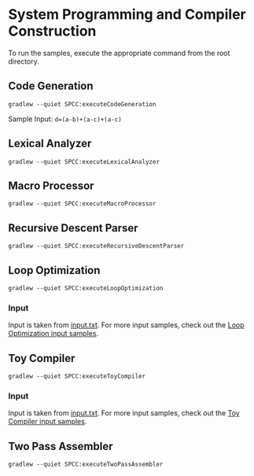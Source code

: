 # System Programming and Compiler Construction
To run the samples, execute the appropriate command from the root directory.

## Code Generation
`gradlew --quiet SPCC:executeCodeGeneration`

Sample Input:
`d=(a-b)+(a-c)+(a-c)`

## Lexical Analyzer
`gradlew --quiet SPCC:executeLexicalAnalyzer`

## Macro Processor
`gradlew --quiet SPCC:executeMacroProcessor`

## Recursive Descent Parser
`gradlew --quiet SPCC:executeRecursiveDescentParser`

## Loop Optimization
`gradlew --quiet SPCC:executeLoopOptimization`

### Input
Input is taken from [input.txt](LoopOptimization/input.txt).
For more input samples, check out the [Loop Optimization input samples](LoopOptimization/Sample%20Inputs).

## Toy Compiler
`gradlew --quiet SPCC:executeToyCompiler`

### Input
Input is taken from [input.txt](ToyCompiler/input.txt).
For more input samples, check out the [Toy Compiler input samples](ToyCompiler/Sample%20inputs.txt).

## Two Pass Assembler
`gradlew --quiet SPCC:executeTwoPassAssembler`
